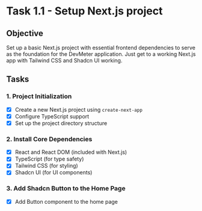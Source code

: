 # Task 1.1 - Setup Next.js project

## Objective
Set up a basic Next.js project with essential frontend dependencies to serve as the foundation for the DevMeter application. Just get to a working Next.js app with Tailwind CSS and Shadcn UI working.

## Tasks

### 1. Project Initialization
- [x] Create a new Next.js project using `create-next-app`
- [x] Configure TypeScript support
- [x] Set up the project directory structure

### 2. Install Core Dependencies
- [x] React and React DOM (included with Next.js)
- [x] TypeScript (for type safety)
- [x] Tailwind CSS (for styling)
- [x] Shadcn UI (for UI components)

### 3. Add Shadcn Button to the Home Page
- [x] Add Button component to the home page